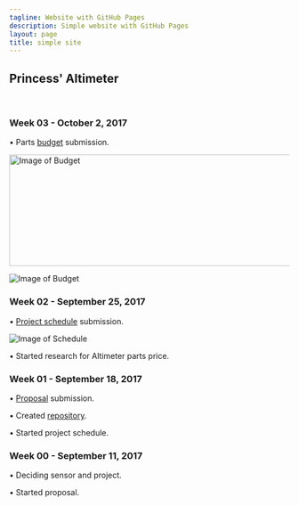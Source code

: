 ```yaml
---
tagline: Website with GitHub Pages
description: Simple website with GitHub Pages
layout: page
title: simple site
---
```


Princess' Altimeter
-------------------

 

### Week 03 - October 2, 2017

•	Parts [budget](https://github.com/princess97/Altimeter/blob/master/documentation/Budget.xlsx) submission.

<img src="https://github.com/princess97/Altimeter/blob/master/documentation/Budget.PNG?raw=true" alt="Image of Budget" width="750" height="200" >

![Image of Budget](https://github.com/princess97/Altimeter/blob/master/documentation/Budget.PNG?raw=true)

### Week 02 - September 25, 2017

•	[Project schedule](https://github.com/princess97/Altimeter/blob/master/documentation/ProjectSchedule.mpp) submission.

![Image of Schedule](https://github.com/princess97/Altimeter/blob/master/documentation/ProjectSchedule.PNG?raw=true)

•	Started research for Altimeter parts price.

### Week 01 - September 18, 2017

•	[Proposal](https://github.com/princess97/Altimeter/blob/master/documentation/ProposalContentPrincessRev02.pdf) submission.

•	Created [repository](https://github.com/princess97/Altimeter).

•	Started project schedule.

### Week 00 - September 11, 2017

•	Deciding sensor and project.

•	Started proposal.

